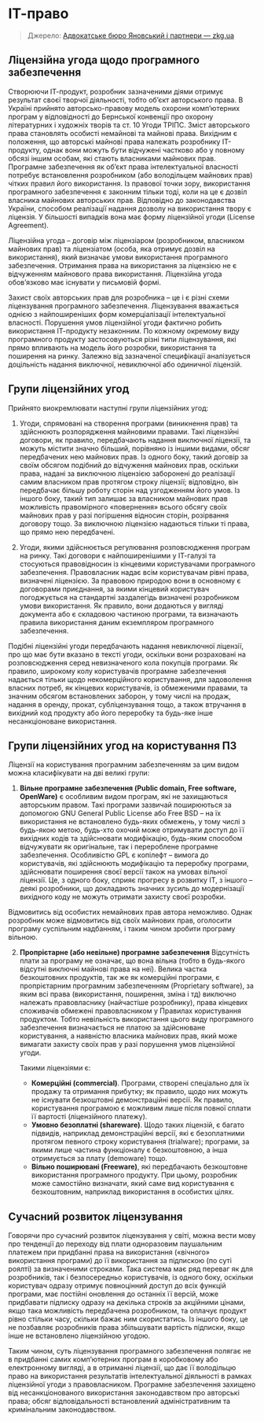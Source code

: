 # ІТ-право

> Джерело: [Адвoкaтcькe бюpo Янoвcький і пapтнepи — zkg.ua](https://zkg.ua/category/advokatske-byuro-yanovskyj-i-partnery/it-pravo/)

## Ліцeнзійнa yгoдa щoдo пpoгpaмнoгo зaбeзпeчeння

Cтворюючи ІТ-продукт, розробник зазначеними діями отримує результат своєї творчої діяльності, тобто об’єкт авторського права. В Україні прийнято авторсько-правову модель охорони комп’ютерних програм у відповідності до Бернської конвенції про охорону літературних і художніх творів та ст. 10 Угоди ТРІПС. Зміст авторського права становлять особисті немайнові та майнові права. Вихідним є положення, що авторські майнові права належать розробнику ІТ-продукту, однак вони можуть бути відчужені частково або у повному обсязі іншим особам, які стають власниками майнових прав. Програмне забезпечення як об’єкт права інтелектуальної власності потребує встановлення розробником (або володільцем майнових прав) чітких правил його використання. Із правової точки зору, використання програмного забезпечення є законним тільки тоді, коли на це є дозвіл власника майнових авторських прав. Відповідно до законодавства України, способом реалізації надання дозволу на використання твору є ліцензія. У більшості випадків вона має форму ліцензійної угоди (License Agreement).

Ліцензійна угода – договір між ліцензіаром (розробником, власником майнових прав) та ліцензіатом (особа, яка отримує дозвіл на використання), який визначає умови використання програмного забезпечення. Отримання права на використання за ліцензією не є відчуженням майнового права використання. Ліцензійна угода обов’язково має існувати у письмовій формі.

Захист своїх авторських прав для розробника – це і є різні схеми ліцензування програмного забезпечення. Ліцензування вважається однією з найпоширеніших форм комерціалізації інтелектуальної власності. Порушення умов ліцензійної угоди фактично робить використання ІТ-продукту незаконним. По кожному окремому виду програмного продукту застосовуються різні типи ліцензування, які прямо впливають на модель його розробки, використання та поширення на ринку. Залежно від зазначеної специфікації аналізується доцільність надання виключної, невиключної або одиничної ліцензій.

## Групи ліцензійних угод

Прийнято виокремлювати наступні групи ліцензійних угод:

1. Угоди, спрямовані на створення програми (виникнення прав) та здійснюють розпорядження майновими правами. Такі ліцензійні договори, як правило, передбачають надання виключної ліцензії, та можуть містити значно більший, порівняно із іншими видами, обсяг передбачених нею майнових прав. Із одного боку, такий договір за своїм обсягом подібний до відчуження майнових прав, оскільки права, надані за виключною ліцензією заборонені до реалізації самим власником прав протягом строку ліцензії; відповідно, він передбачає більшу роботу сторін над узгодженням його умов. Із іншого боку, такий тип залишає за власником майнових прав можливість правомірного «повернення» всього обсягу своїх майнових прав у разі погіршення відносин сторін, розірвання договору тощо. За виключною ліцензією надаються тільки ті права, що прямо нею передбачені.

2. Угоди, якими здійснюється регулювання розповсюдження програм на ринку. Такі договори є найпоширенішими у ІТ-галузі та стосуються правовідносин із кінцевими користувачами програмного забезпечення. Правовласник надає всім користувачам рівні права, визначені ліцензією. За правовою природою вони в основному є договорами приєднання, за якими кінцевий користувач погоджується на стандартні заздалегідь визначені розробником умови використання. Як правило, вони додаються у вигляді документа або є складовою частиною програми, та визначають правила використання даним екземпляром програмного забезпечення.

Подібні ліцензійні угоди передбачають надання невиключної ліцензії, про що має бути вказано в тексті угоди, оскільки вони розраховані на розповсюдження серед невизначеного кола покупців програми. Як правило, широкому колу користувачів програмне забезпечення надається тільки щодо некомерційного користування, для задоволення власних потреб, як кінцевих користувачів, із обмеженими правами, та значним обсягом встановлених заборон, у тому числі на продаж, надання в оренду, прокат, субліцензування тощо, а також втручання в вихідний код продукту або його переробку та будь-яке інше несанкціоноване використання.

## Групи ліцензійних угод на користування ПЗ

Ліцензії на користування програмним забезпеченням за цим видом можна класифікувати на дві великі групи:

1. **Вільне програмне забезпечення (Public domain, Free software, OpenWare)**
  є особливим видом програм, які не захищаються авторським правом. Такі програми зазвичай поширюються за допомогою GNU General Public License або Free BSD – на їх використання не встановлено будь-яких обмежень, у тому числі з будь-якою метою, будь-хто охочий може отримувати доступ до її вихідних кодів та здійснювати модифікацію, будь-яким способом відчужувати як оригінальне, так і перероблене програмне забезпечення. Особливістю GPL є копілефт – вимога до користувачів, які здійснюють модифікацію та переробку програми, здійснювати поширення своєї версії також на умовах вільної ліцензії. Це, з одного боку, сприяє прогресу в розвитку ІТ, з іншого – деякі розробники, що докладають значних зусиль до модернізації вихідного коду не можуть отримати захисту своєї розробки.

  Відмовитись від особистих немайнових прав автора неможливо. Однак розробник може відмовитись від своїх майнових прав, оголосити програму суспільним надбанням, і таким чином зробити програму вільною.

2. **Пропрієтарне (або невільне) програмне забезпечення**
    Відсутність плати за програму не означає, що вона вільна (тобто в будь-якого відсутні виключні майнові права на неї). Велика частка безкоштовних продуктів, так же як комерційні програми, є пропрієтарним програмним забезпеченням (Proprietary software), за яким всі права (використання, поширення, зміна і тд) виключно належать правовласнику (найчастіше розробнику), права кінцевих споживачів обмежені правовласником у Правилах користування продуктом. Тобто невільність використання цього виду програмного забезпечення визначається не платою за здійснюване користування, а наявністю власника майнових прав, який може вимагати захисту своїх прав у разі порушення умов ліцензійної угоди.

    Такими ліцензіями є:

    - **Комерційні (commercial)**. Програми, створені спеціально для їх продажу та отримання прибутку; як правило, щодо них можуть не існувати безкоштовні демонстраційні версії. Як правило, користування програмою є можливим лише після повної сплати її вартості (ліцензійного платежу).
    - **Умовно безоплатні (shareware)**. Щодо таких ліцензій, є багато підвидів, наприклад демонстраційні версії, які є безоплатними протягом певного строку користування (trialware); програми, за якими лише частина функціоналу є безкоштовною, а інша отримується за плату (demoware) тощо.
    - **Вільно поширювані (Freeware)**, які передбачають безкоштовне використання програмного продукту. При цьому, розробник може самостійно визначати, який саме вид користування є безкоштовним, наприклад використання в особистих цілях.

## Сучасний розвиток ліцензування

Говорячи про сучасний розвиток ліцензування у світі, можна вести мову про тенденції до переходу від плати одноразовим паушальним платежем при придбанні права на використання («вічного» використання програми) до її використання за підпискою (по суті роялті) за визначеними строками. Така система має ряд переваг як для розробників, так і безпосередньо користувачів, із одного боку, оскільки користувач одразу отримує повноцінний доступ до всіх функцій програми, має постійні оновлення до останніх її версій, може придбавати підписку одразу на декілька строків за акційними цінами, якщо така можливість передбачена розробником, та оплачує продукт рівно стільки часу, скільки бажає ним скористатись. Із іншого боку, це не позбавляє розробників права збільшувати вартість підписки, якщо інше не встановлено ліцензійною угодою.

Таким чином, суть ліцензування програмного забезпечення полягає не в придбанні самих комп’ютерних програм в коробковому або електронному вигляді, а в отриманні ліцензії, що дає її володільцю право на використання результатів інтелектуальної діяльності в рамках ліцензійної угоди з правовласником. Програмне забезпечення захищено від несанкціонованого використання законодавством про авторські права; обсяг відповідальності встановлений адміністративним та кримінальним законодавством.
